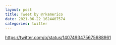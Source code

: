 ```yaml
--- 
layout: post 
title: Tweet by @rkamerico 
date: 2021-06-22 1624407574 
categories: twitter 
--- 
```

https://twitter.com/o/status/1407493475675688961